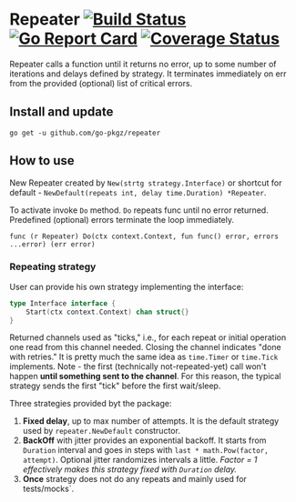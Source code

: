# Repeater [![Build Status](https://github.com/go-pkgz/repeater/workflows/build/badge.svg)](https://github.com/go-pkgz/repeater/actions) [![Go Report Card](https://goreportcard.com/badge/github.com/go-pkgz/repeater)](https://goreportcard.com/report/github.com/go-pkgz/repeater) [![Coverage Status](https://coveralls.io/repos/github/go-pkgz/repeater/badge.svg?branch=master)](https://coveralls.io/github/go-pkgz/repeater?branch=master)

Repeater calls a function until it returns no error, up to some number of iterations and delays defined by strategy. It terminates immediately on err from the provided (optional) list of critical errors.

## Install and update

`go get -u github.com/go-pkgz/repeater`

## How to use

New Repeater created by `New(strtg strategy.Interface)` or shortcut for default - `NewDefault(repeats int, delay time.Duration) *Repeater`.

To activate invoke `Do` method. `Do` repeats func until no error returned. Predefined (optional) errors terminate the loop immediately.
                            
`func (r Repeater) Do(ctx context.Context, fun func() error, errors ...error) (err error)`

### Repeating strategy

User can provide his own strategy implementing the interface:

```go
type Interface interface {
	Start(ctx context.Context) chan struct{}
}
```

Returned channels used as "ticks," i.e., for each repeat or initial operation one read from this channel needed. Closing the channel indicates "done with retries." It is pretty much the same idea as `time.Timer` or `time.Tick` implements. Note - the first (technically not-repeated-yet) call won't happen **until something sent to the channel**. For this reason, the typical strategy sends the first "tick" before the first wait/sleep.

Three strategies provided byt the package:

1. **Fixed delay**, up to max number of attempts. It is the default strategy used by `repeater.NewDefault` constructor.
2. **BackOff** with jitter provides an exponential backoff. It starts from `Duration` interval and goes in steps with `last * math.Pow(factor, attempt)`. Optional jitter randomizes intervals a little. _Factor = 1 effectively makes this strategy fixed with `Duration` delay._ 
3. **Once** strategy does not do any repeats and mainly used for tests/mocks`.
